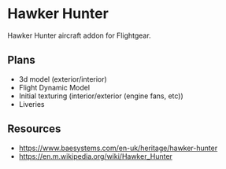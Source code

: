 # Hawker Hunter
Hawker Hunter aircraft addon for Flightgear.


## Plans
- 3d model (exterior/interior)
- Flight Dynamic Model
- Initial texturing (interior/exterior (engine fans, etc))
- Liveries

## Resources
- https://www.baesystems.com/en-uk/heritage/hawker-hunter
- https://en.m.wikipedia.org/wiki/Hawker_Hunter
